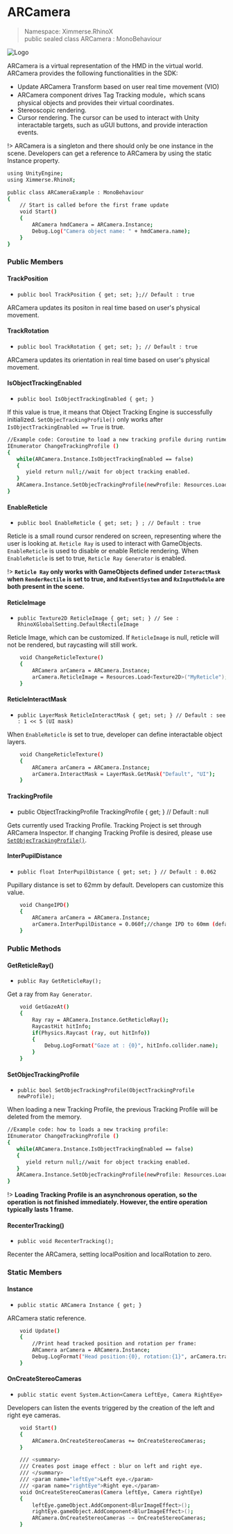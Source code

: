 # ARCamera

> Namespace: Ximmerse.RhinoX      
> public sealed class ARCamera : MonoBehaviour

![Logo](https://raw.githubusercontent.com/yinyuanqings/AIOSDK/gh-pages/img/Inspector/ARCamera.png ':size=450X400')

ARCamera is a virtual representation of the HMD in the virtual world. ARCamera provides the following functionalities in the SDK:
- Update ARCamera Transform based on user real time movement (VIO)
- ARCamera component drives Tag Tracking module，which scans physical objects and provides their virtual coordinates.
- Stereoscopic rendering.
- Cursor rendering. The cursor can be used to interact with Unity interactable targets, such as uGUI buttons, and provide interaction events.

!> ARCamera is a singleton and there should only be one instance in the scene. Developers can get a reference to ARCamera by using the static Instance property.

```bash
using UnityEngine;
using Ximmerse.RhinoX;

public class ARCameraExample : MonoBehaviour
{
    // Start is called before the first frame update
    void Start()
    {
        ARCamera hmdCamera = ARCamera.Instance;
        Debug.Log("Camera object name: " + hmdCamera.name);
    }
}
```
### Public Members

#### TrackPosition
- `public bool TrackPosition { get; set; };// Default : true`

ARCamera updates its positon in real time based on user's physical movement.


#### TrackRotation
- `public bool TrackRotation { get; set; }; // Default : true`

ARCamera updates its orientation in real time based on user's physical movement.

#### IsObjectTrackingEnabled
- `public bool IsObjectTrackingEnabled { get; } `

If this value is true, it means that Object Tracking Engine is successfully initialized. `SetObjecTrackingProfile()` only works after `IsObjectTrackingEnabled == True` is true.

```bash
//Example code: Coroutine to load a new tracking profile during runtime.
IEnumerator ChangeTrackingProfile ()
{
   while(ARCamera.Instance.IsObjectTrackingEnabled == false)
   {
      yield return null;//wait for object tracking enabled.
   }
   ARCamera.Instance.SetObjecTrackingProfile(newProfile: Resources.Load<ObjectTrackingProfile>("Cube+Beacons"));//loads new profile
}
```


#### EnableReticle
- `public bool EnableReticle { get; set; } ; // Default : true`

Reticle is a small round cursor rendered on screen, representing where the user is looking at. `Reticle Ray` is used to interact with GameObjects.
`EnableReticle` is used to disable or enable Reticle rendering. When `EnableReticle` is set to true, `Reticle Ray Generator` is enabled.

!> <b>`Reticle Ray` only works with GameObjects defined under `InteractMask` when `RenderRectile` is set to true, and `RxEventSystem` and `RxInputModule` are both present in the scene. </b>


#### ReticleImage
- `public Texture2D ReticleImage { get; set; } // See : RhinoXGlobalSetting.DefaultRectileImage`

Reticle Image, which can be customized.
If `ReticleImage` is null, reticle will not be rendered, but raycasting will still work.

```bash
    void ChangeReticleTexture()
    {
        ARCamera arCamera = ARCamera.Instance;
        arCamera.ReticleImage = Resources.Load<Texture2D>("MyReticle");
    }
```

#### ReticleInteractMask
- `public LayerMask ReticleInteractMask { get; set; } // Default : see : 1 << 5 (UI mask)`

When `EnableReticle` is set to true, developer can define interactable object layers.

```bash
    void ChangeReticleTexture()
    {
        ARCamera arCamera = ARCamera.Instance;
        arCamera.InteractMask = LayerMask.GetMask("Default", "UI");
    }
```

#### TrackingProfile
- public ObjectTrackingProfile TrackingProfile { get; } // Default : null

Gets currently used Tracking Profile. Tracking Project is set through ARCamera Inspector. If changing Tracking Profile is desired, please use [`SetObjecTrackingProfile()`](en/ScriptingReference/ARCamera.md?id=SetObjecTrackingProfile).


#### InterPupilDistance
- `public float InterPupilDistance { get; set; } // Default : 0.062`

Pupillary distance is set to 62mm by default. Developers can customize this value.

```bash
    void ChangeIPD()
    {
        ARCamera arCamera = ARCamera.Instance;
        arCamera.InterPupilDistance = 0.060f;//change IPD to 60mm (default 62mm)
    }
```

### Public Methods


#### GetReticleRay()
- `public Ray GetReticleRay();`

Get a ray from `Ray Generator`.

```bash
    void GetGazeAt()
    {
        Ray ray = ARCamera.Instance.GetReticleRay();
        RaycastHit hitInfo;
        if(Physics.Raycast (ray, out hitInfo))
        {
            Debug.LogFormat("Gaze at : {0}", hitInfo.collider.name);
        }
    }
```

#### SetObjecTrackingProfile
- `public bool SetObjecTrackingProfile(ObjectTrackingProfile newProfile);`

When loading a new Tracking Profile, the previous Tracking Profile will be deleted from the memory.

```bash
//Example code: how to loads a new tracking profile:
IEnumerator ChangeTrackingProfile ()
{
   while(ARCamera.Instance.IsObjectTrackingEnabled == false)
   {
      yield return null;//wait for object tracking enabled.
   }
   ARCamera.Instance.SetObjecTrackingProfile(newProfile: Resources.Load<ObjectTrackingProfile>("Cube+Beacons"));//loads new profile
}
```

!> <b>Loading Tracking Profile is an asynchronous operation, so the operation is not finished immediately. However, the entire operation typically lasts 1 frame.</b>

#### RecenterTracking()
- `public void RecenterTracking();`

Recenter the ARCamera, setting localPosition and localRotation to zero.



### Static Members

#### Instance
- `public static ARCamera Instance { get; }`

ARCamera static reference.

```bash
    void Update()
    {
        //Print head tracked position and rotation per frame:
        ARCamera arCamera = ARCamera.Instance;
        Debug.LogFormat("Head position:{0}, rotation:{1}", arCamera.transform.localPosition, arCamera.transform.localEulerAngles);
    }
```


#### OnCreateStereoCameras
- `public static event System.Action<Camera LeftEye, Camera RightEye>`

Developers can listen the events triggered by the creation of the left and right eye cameras.

```bash
    void Start()
    {
        ARCamera.OnCreateStereoCameras += OnCreateStereoCameras;
    }

    /// <summary>
    /// Creates post image effect : blur on left and right eye.
    /// </summary>
    /// <param name="leftEye">Left eye.</param>
    /// <param name="rightEye">Right eye.</param>
    void OnCreateStereoCameras(Camera leftEye, Camera rightEye)
    {
        leftEye.gameObject.AddComponent<BlurImageEffect>();
        rightEye.gameObject.AddComponent<BlurImageEffect>();
        ARCamera.OnCreateStereoCameras -= OnCreateStereoCameras;
    }
```

